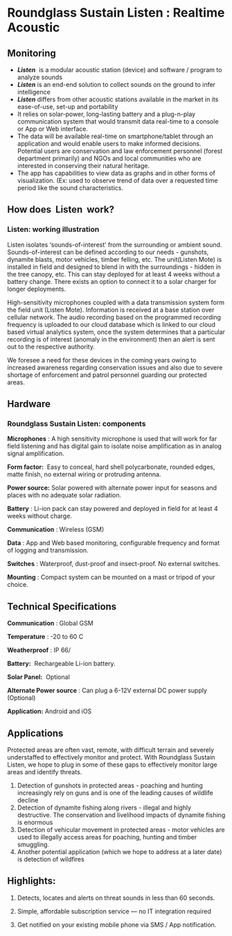 # Roundglass Sustain Listen : Realtime Acoustic

## Monitoring

- **_Listen_** ​ is a modular acoustic station (device) and software / program to analyze sounds
- **_Listen_** ​is an end-end solution to collect sounds on the ground to infer intelligence
- **_Listen_** differs from other acoustic stations available in the market in its ease-of-use,
    set-up and portability
- It relies on solar-power, long-lasting battery and a plug-n-play communication system
    that would transmit data real-time to a console or App or Web interface.
- The data will be available real-time on smartphone/tablet through an application and
    would enable users to make informed decisions. Potential users are conservation and
    law enforcement personnel (forest department primarily) and NGOs and local
    communities who are interested in conserving their natural heritage.
- The app has capabilities to view data as graphs and in other forms of visualization. (Ex:
    used to observe trend of data over a requested time period like the sound
    characteristics.

## How does ​ Listen ​ work?

### Listen: working illustration

Listen isolates ‘sounds-of-interest’ from the surrounding or ambient sound. Sounds-of-interest
can be defined according to our needs - gunshots, dynamite blasts, motor vehicles, timber
felling, etc. The unit(Listen Mote) is installed in field and designed to blend in with the
surroundings - hidden in the tree canopy, etc. This can stay deployed for at least 4 weeks
without a battery change. There exists an option to connect it to a solar charger for longer
deployments. 

High-sensitivity microphones coupled with a data transmission system form the
field unit (Listen Mote). Information is received at a base station over cellular network.
The audio recording based on the programmed recording frequency is uploaded to our cloud
database which is linked to our cloud based virtual analytics system, once the system
determines that a particular recording is of interest (anomaly in the environment) then an alert is
sent out to the respective authority.

We foresee a need for these devices in the coming years owing to increased awareness
regarding conservation issues and also due to severe shortage of enforcement and patrol
personnel guarding our protected areas.

## Hardware 

### Roundglass Sustain Listen: components


**Microphones** ​: A high sensitivity microphone is used that will work for far field listening and has
digital gain to isolate noise amplification as in analog signal amplification.

**Form factor:** ​ Easy to conceal, hard shell polycarbonate, rounded edges, matte finish, no
external wiring or protruding antenna.

**Power source:** ​Solar powered with alternate power input for seasons and places with no
adequate solar radiation.

**Battery** ​: Li-ion pack can stay powered and deployed in field for at least 4 weeks without charge.

**Communication** ​: Wireless (GSM)

**Data** ​: App and Web based monitoring, configurable frequency and format of logging and
transmission.

**Switches** ​: Waterproof, dust-proof and insect-proof. No external switches.

**Mounting** ​: Compact system can be mounted on a mast or tripod of your choice.

## Technical Specifications

**Communication** ​: Global GSM

**Temperature** ​: -20 to 60 C

**Weatherproof** ​: IP 66/

**Battery:** ​ Rechargeable Li-ion battery.

**Solar Panel:** ​ Optional

**Alternate Power source** ​: Can plug a 6-12V external DC power supply (Optional)

**Application:** ​Android and iOS

## Applications

Protected areas are often vast, remote, with difficult terrain and severely understaffed to
effectively monitor and protect. With Roundglass Sustain Listen, we hope to plug in some of these gaps to
effectively monitor large areas and identify threats.

1. Detection of gunshots in protected areas - poaching and hunting increasingly rely on
    guns and is one of the leading causes of wildlife decline
2. Detection of dynamite fishing along rivers - illegal and highly destructive. The
    conservation and livelihood impacts of dynamite fishing is enormous
3. Detection of vehicular movement in protected areas - motor vehicles are used to illegally
    access areas for poaching, hunting and timber smuggling.
4. Another potential application (which we hope to address at a later date) is detection of
    wildfires


## Highlights​:

1. Detects, locates and alerts on threat sounds in less than 60 seconds.

2. Simple, affordable subscription service — no IT integration required

3. Get notified on your existing mobile phone via SMS / App notification.



